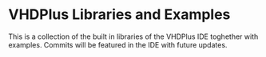 # VHDPlus Libraries and Examples
This is a collection of the built in libraries of the VHDPlus IDE toghether with examples. Commits will be featured in the IDE with future updates.

